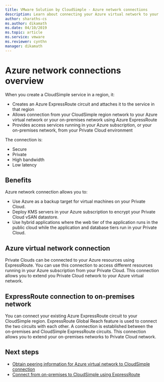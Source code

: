 ```yaml
---
title: VMware Solution by CloudSimple - Azure network connections
description: Learn about connecting your Azure virtual network to your CloudSimple region network 
author: sharaths-cs
ms.author: dikamath
ms.date: 04/10/2019 
ms.topic: article 
ms.service: vmware 
ms.reviewer: cynthn 
manager: dikamath 
---
```

# Azure network connections overview

When you create a CloudSimple service in a region, it:

* Creates an Azure ExpressRoute circuit and attaches it to the service in that region
* Allows connection from your CloudSimple region network to your Azure virtual network or your on-premises network using Azure ExpressRoute
* Provides access services running in your Azure subscription, or your on-premises network, from your Private Cloud environment

The connection is:

* Secure
* Private
* High bandwidth
* Low latency

## Benefits

Azure network connection allows you to:

* Use Azure as a backup target for virtual machines on your Private Cloud.
* Deploy KMS servers in your Azure subscription to encrypt your Private Cloud vSAN datastore.
* Use hybrid applications where the web tier of the application runs in the public cloud while the application and database tiers run in your Private Cloud.

## Azure virtual network connection

Private Clouds can be connected to your Azure resources using ExpressRoute.  You can use this connection to access different resources running in your Azure subscription from your Private Cloud.  This connection allows you to extend you Private Cloud network to your Azure virtual network.

## ExpressRoute connection to on-premises network

You can connect your existing Azure ExpressRoute circuit to your CloudSimple region. ExpressRoute Global Reach feature is used to connect the two circuits with each other.  A connection is established between the on-premises and CloudSimple ExpressRoute circuits.  This connection allows you to extend your on-premises networks to Private Cloud network.

## Next steps

* [Obtain peering information for Azure virtual network to CloudSimple connection](https://docs.azure.cloudsimple.com/virtual-network-connection)
* [Connect from on-premises to CloudSimple using ExpressRoute](https://docs.azure.cloudsimple.com/on-premises-connection)
